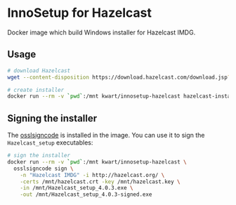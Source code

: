 # InnoSetup for Hazelcast

Docker image which build Windows installer for Hazelcast IMDG.

## Usage

```bash
# download Hazelcast
wget --content-disposition https://download.hazelcast.com/download.jsp?version=hazelcast-4.0.3

# create installer
docker run --rm -v `pwd`:/mnt kwart/innosetup-hazelcast hazelcast-installer /mnt/hazelcast-4.0.3.zip
```

## Signing the installer

The [osslsigncode](https://github.com/mtrojnar/osslsigncode) is installed in the image.
You can use it to sign the `Hazelcast_setup` executables:

```bash
# sign the installer
docker run --rm -v `pwd`:/mnt kwart/innosetup-hazelcast \
  osslsigncode sign \
    -n "Hazelcast IMDG" -i http://hazelcast.org/ \
    -certs /mnt/hazelcast.crt -key /mnt/hazelcast.key \
    -in /mnt/Hazelcast_setup_4.0.3.exe \
    -out /mnt/Hazelcast_setup_4.0.3-signed.exe
```
